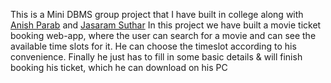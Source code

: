 This is a Mini DBMS group project that I have built in college along with <a href="https://www.linkedin.com/in/anish-parab-a13742258/">Anish Parab</a>  and  <a href="https://www.linkedin.com/in/jasaram-suthar-342375258/">Jasaram Suthar</a> 
In this project we have built a movie ticket booking web-app, where the user can search for a movie and can see the available time slots for it. He can choose the timeslot according to his convenience. Finally he just has to fill in some basic details & will finish booking his ticket, which he can download on his PC
